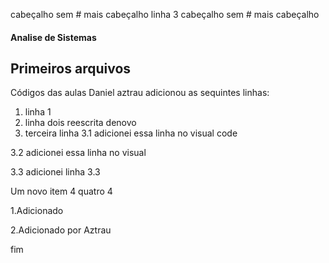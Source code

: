 cabeçalho sem #
mais cabeçalho
linha 3
cabeçalho sem #
mais cabeçalho
#### Analise de Sistemas
## Primeiros arquivos
Códigos das aulas
Daniel aztrau adicionou as sequintes linhas:
 1. linha 1
 2. linha dois reescrita denovo
 3. terceira linha
 3.1 adicionei essa linha no visual code

 3.2 adicionei essa linha no visual 

 3.3 adicionei linha 3.3

Um novo item 4 quatro 4

1.Adicionado

2.Adicionado por Aztrau

fim
